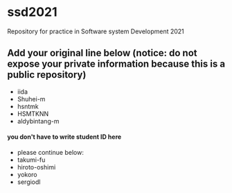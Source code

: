 # ssd2021
Repository for practice in Software system Development 2021
## Add your original line below (notice: do not expose your private information because this is a public repository)
* iida
* Shuhei-m
* hsntmk
* HSMTKNN
* aldybintang-m
#### you don't have to write student ID here
* please continue below:
* takumi-fu
* hiroto-oshimi
* yokoro
* sergiodl
